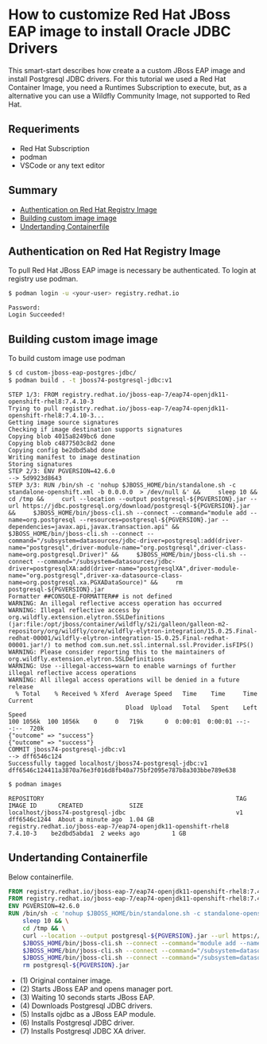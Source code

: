 # How to customize  Red Hat JBoss EAP image to install Oracle JDBC Drivers
This smart-start describes how create a a custom JBoss EAP image and install Postgresql JDBC drivers. For this tutorial we used a Red Hat Container Image, you need a Runtimes Subscription to execute, but, as a alternative you can use a Wildfly Community Image, not supported to Red Hat.

## Requeriments
* Red Hat Subscription
* podman
* VSCode or any text editor

## Summary
* [Authentication on Red Hat Registry Image](#authentication-on-red-hat-registry-image)
* [Building custom image image](#building-custom-image-image)
* [Undertanding Containerfile](#undertanding-containerfile)


## Authentication on Red Hat Registry Image
To pull Red Hat JBoss EAP image is necessary be authenticated. To login at registry use podman.
```bash
$ podman login -u <your-user> registry.redhat.io
```
```console
Password: 
Login Succeeded!
```

## Building custom image image
To build custom image use podman
```bash
$ cd custom-jboss-eap-postgres-jdbc/
$ podman build . -t jboss74-postgresql-jdbc:v1
```
```console
STEP 1/3: FROM registry.redhat.io/jboss-eap-7/eap74-openjdk11-openshift-rhel8:7.4.10-3
Trying to pull registry.redhat.io/jboss-eap-7/eap74-openjdk11-openshift-rhel8:7.4.10-3...
Getting image source signatures
Checking if image destination supports signatures
Copying blob 4015a8249bc6 done  
Copying blob c4877503c8d2 done  
Copying config be2dbd5abd done  
Writing manifest to image destination
Storing signatures
STEP 2/3: ENV PGVERSION=42.6.0
--> 5d9923d8643
STEP 3/3: RUN /bin/sh -c 'nohup $JBOSS_HOME/bin/standalone.sh -c standalone-openshift.xml -b 0.0.0.0  > /dev/null &' &&     sleep 10 &&     cd /tmp &&     curl --location --output postgresql-${PGVERSION}.jar --url https://jdbc.postgresql.org/download/postgresql-${PGVERSION}.jar &&     $JBOSS_HOME/bin/jboss-cli.sh --connect --command="module add --name=org.postgresql --resources=postgresql-${PGVERSION}.jar --dependencies=javax.api,javax.transaction.api" &&     $JBOSS_HOME/bin/jboss-cli.sh --connect --command="/subsystem=datasources/jdbc-driver=postgresql:add(driver-name="postgresql",driver-module-name="org.postgresql",driver-class-name=org.postgresql.Driver)" &&     $JBOSS_HOME/bin/jboss-cli.sh --connect --command="/subsystem=datasources/jdbc-driver=postgresqlXA:add(driver-name="postgresqlXA",driver-module-name="org.postgresql",driver-xa-datasource-class-name=org.postgresql.xa.PGXADataSource)" &&     rm postgresql-${PGVERSION}.jar
Formatter ##CONSOLE-FORMATTER## is not defined
WARNING: An illegal reflective access operation has occurred
WARNING: Illegal reflective access by org.wildfly.extension.elytron.SSLDefinitions (jar:file:/opt/jboss/container/wildfly/s2i/galleon/galleon-m2-repository/org/wildfly/core/wildfly-elytron-integration/15.0.25.Final-redhat-00001/wildfly-elytron-integration-15.0.25.Final-redhat-00001.jar!/) to method com.sun.net.ssl.internal.ssl.Provider.isFIPS()
WARNING: Please consider reporting this to the maintainers of org.wildfly.extension.elytron.SSLDefinitions
WARNING: Use --illegal-access=warn to enable warnings of further illegal reflective access operations
WARNING: All illegal access operations will be denied in a future release
  % Total    % Received % Xferd  Average Speed   Time    Time     Time  Current
                                 Dload  Upload   Total   Spent    Left  Speed
100 1056k  100 1056k    0     0   719k      0  0:00:01  0:00:01 --:--:--  720k
{"outcome" => "success"}
{"outcome" => "success"}
COMMIT jboss74-postgresql-jdbc:v1
--> dff6546c124
Successfully tagged localhost/jboss74-postgresql-jdbc:v1
dff6546c124411a3870a76e3f016d8fb40a775bf2095e787b8a303bbe789e638
```
```bash
$ podman images
```
```console
REPOSITORY                                                      TAG         IMAGE ID      CREATED             SIZE
localhost/jboss74-postgresql-jdbc                               v1          dff6546c1244  About a minute ago  1.04 GB
registry.redhat.io/jboss-eap-7/eap74-openjdk11-openshift-rhel8  7.4.10-3    be2dbd5abda1  2 weeks ago         1 GB
```
## Undertanding Containerfile
Below containerfile.
```dockerfile
FROM registry.redhat.io/jboss-eap-7/eap74-openjdk11-openshift-rhel8:7.4.10-3 (1)
FROM registry.redhat.io/jboss-eap-7/eap74-openjdk11-openshift-rhel8:7.4.10-3
ENV PGVERSION=42.6.0
RUN /bin/sh -c 'nohup $JBOSS_HOME/bin/standalone.sh -c standalone-openshift.xml -b 0.0.0.0  > /dev/null &' && \
    sleep 10 && \
    cd /tmp && \
    curl --location --output postgresql-${PGVERSION}.jar --url https://jdbc.postgresql.org/download/postgresql-${PGVERSION}.jar && \
    $JBOSS_HOME/bin/jboss-cli.sh --connect --command="module add --name=org.postgresql --resources=postgresql-${PGVERSION}.jar --dependencies=javax.api,javax.transaction.api" && \
    $JBOSS_HOME/bin/jboss-cli.sh --connect --command="/subsystem=datasources/jdbc-driver=postgresql:add(driver-name="postgresql",driver-module-name="org.postgresql",driver-class-name=org.postgresql.Driver)" && \
    $JBOSS_HOME/bin/jboss-cli.sh --connect --command="/subsystem=datasources/jdbc-driver=postgresqlXA:add(driver-name="postgresqlXA",driver-module-name="org.postgresql",driver-xa-datasource-class-name=org.postgresql.xa.PGXADataSource)" && \
    rm postgresql-${PGVERSION}.jar
```
* (1) Original container image.
* (2) Starts JBoss EAP and opens manager port.
* (3) Waiting 10 seconds starts JBoss EAP.
* (4) Downloads Postgresql JDBC drivers.
* (5) Installs ojdbc as a JBoss EAP module.
* (6) Installs Postgresql JDBC driver.
* (7) Installs Postgresql JDBC XA driver.